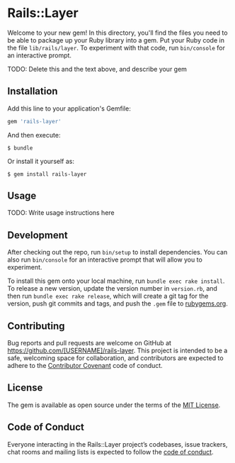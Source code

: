 # Rails::Layer

Welcome to your new gem! In this directory, you'll find the files you need to be able to package up your Ruby library into a gem. Put your Ruby code in the file `lib/rails/layer`. To experiment with that code, run `bin/console` for an interactive prompt.

TODO: Delete this and the text above, and describe your gem

## Installation

Add this line to your application's Gemfile:

```ruby
gem 'rails-layer'
```

And then execute:

    $ bundle

Or install it yourself as:

    $ gem install rails-layer

## Usage

TODO: Write usage instructions here

## Development

After checking out the repo, run `bin/setup` to install dependencies. You can also run `bin/console` for an interactive prompt that will allow you to experiment.

To install this gem onto your local machine, run `bundle exec rake install`. To release a new version, update the version number in `version.rb`, and then run `bundle exec rake release`, which will create a git tag for the version, push git commits and tags, and push the `.gem` file to [rubygems.org](https://rubygems.org).

## Contributing

Bug reports and pull requests are welcome on GitHub at https://github.com/[USERNAME]/rails-layer. This project is intended to be a safe, welcoming space for collaboration, and contributors are expected to adhere to the [Contributor Covenant](http://contributor-covenant.org) code of conduct.

## License

The gem is available as open source under the terms of the [MIT License](https://opensource.org/licenses/MIT).

## Code of Conduct

Everyone interacting in the Rails::Layer project’s codebases, issue trackers, chat rooms and mailing lists is expected to follow the [code of conduct](https://github.com/[USERNAME]/rails-layer/blob/master/CODE_OF_CONDUCT.md).
